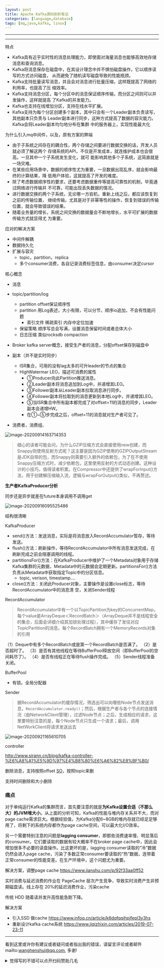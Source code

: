 ```yaml
---
layout: post
title: Apache Kafka源码剖析笔记
categories: [language,database]
tags: [mq,java,kafka, linux]
---
```



---

 

---

特点

- Kafka具有近乎实时性的消息处理能力，即使面对海量消息也能够高效地存储消息和查询消息。
- Kafka将消息保存在磁盘中，在其设计理念中并不惧怕磁盘操作，它以顺序读写的方式访问磁盘，
  从而避免了随机读写磁盘导致的性能瓶颈。
- Kafka支持批量读写消息，并且会对消息进行批量压缩，这样既提高了网络的利用率，也提高了压
  缩效率。
- Kafka支持消息分区，每个分区中的消息保证顺序传输，而分区之间则可以并发操作，这样就提高
  了Kafka的并发能力。
- Kafka也支持在线增加分区，支持在线水平扩展。
- Kafka支持为每个分区创建多个副本，其中只会有一个Leader副本负责读写，其他副本只负责与
  Leader副本进行同步，这种方式提高了数据的容灾能力。Kafka会将Leader副本均匀地分布在集群
  中的服务器上，实现性能最大化

为什么引入mq中间件，以及，原有方案的弊端

- 由于子系统之间存在的耦合性，两个存储之间要进行数据交换的话，开发人员就必须了解这两个
  存储系统的API，不仅是开发成本，就连维护成本也会很高。一旦其中一个子系统发生变化，就可
  能影响其他多个子系统，这简直就是一场灾难。
- 在某些应用场景中，数据的顺序性尤为重要，一旦数据出现乱序，就会影响最终的计算结果，降
  低用户体验，这就提高了开发的难度。
- 除了考虑数据顺序性的要求，还要考虑数据重传等提高可靠性的机制，毕竟通过网络进行传输并
  不可靠，可能出现丢失数据的情况。
- 进行数据交换的两个子系统，无论哪一方宕机，重新上线之后，都应该恢复到之前的传输位置，
  继续传输。尤其是对于非幂等性的操作，恢复到错误的传输位置，就会导致错误的结果。
- 随着业务量的增长，系统之间交换的数据量会不断地增长，水平可扩展的数据传输方式就显得尤
  为重要。



应对的解决方案

- 中间件解耦
- 数据持久化
- 扩展与容灾
  - topic，partition，replica
  - 多个consumer消费，各自记录消费标签信息，由consumer决定cursor

核心概念

- 消息
- topic/partition/log
  - partition offset保证顺序性
  - partition 用Log表述，大小有限，可以分节，顺序io追加，不会有性能问题
    - 索引文件 稀疏索引 内存中定位加速
  - 保留策略 顺序写总会写满，设置消息保留时间或者总体大小
  - 日志压缩 类似rocksdb compaction

- Broker kafka server概念，接受生产者的消息，分配offset保存到磁盘中
- 副本（并不是实时同步）
  - ISR集合，可用的没有lag太多的可升leader的节点的集合
  - HighWatermar LEO，描述可消费的属性
    - ①Producer向此Partition推送消息。
    - ②Leader副本将消息追加到Log中，并递增其LEO。
    - ③Follower副本从Leader副本拉取消息进行同步。
    - ④Follower副本将拉取到的消息更新到本地Log中，并递增其LEO。
    - ⑤当ISR集合中所有副本都完成了对offset=11的消息的同步，Leader副本会递增HW。
    - 在①~⑤步完成之后，offset=11的消息就对生产者可见了。
- 消费者，消费组、

![image-20200914163714353](https://wanghenshui.github.io/assets/image-20200914163714353.png)



> 细心的读者可能会问，为什么GZIP压缩方式会直接使用new创建，而Snappy则使用反射方式呢？这主要是因为GZIP使用的GZIPOutputStream是JDK自带的包，而Snappy则需要引入额外的依赖包，为了在不使用Snappy压缩方式时，减少依赖包，这里使用反射的方式动态创建。这种设计的小技巧，值得读者积累。在Compressor中还提供了wrapForInput()方法，用于创建解压缩输入流，逻辑与wrapForOutput()类似，不再赘述。



**生产者KafkaProducer分析**

同步还是异步就差在future本身调用不调用get

![image-20200916095525486](https://wanghenshui.github.io/assets/image-20200916095525486.png)

结构很清晰

KafkaProducer

- send()方法：发送消息，实际是将消息放入RecordAccumulator暂存，等待发送。
- flush()方法：刷新操作，等待RecordAccumulator中所有消息发送完成，在刷新完成之前会阻塞调用的线程。
- partitionsFor()方法：在KafkaProducer中维护了一个Metadata对象用于存储Kafka集群的元数据，Metadata中的元数据会定期更新。partitionsFor()方法负责从Metadata中获取指定Topic中的分区信息。
  - topic, verison, timestamp....
- close()方法：关闭此Producer对象，主要操作是设置close标志，等待RecordAccumulator中的消息清
  空，关闭Sender线程

RecordAccumulator

> RecordAccumulator中有一个以TopicPartition为key的ConcurrentMap，每个value是ArrayDeque＜RecordBatch＞（ArrayDeque并不是线程安全的集合，后面会详细介绍其加锁处理过程），其中缓存了发往对应TopicPartition的消息。每个RecordBatch拥有一个MemoryRecords对象的引用

（1）Deque中有多个RecordBatch或是第一个RecordBatch是否满了。
（2）是否超时了。
（3）是否有其他线程在等待BufferPool释放空间（即BufferPool的空间耗尽了）。
（4）是否有线程正在等待flush操作完成。
（5）Sender线程准备关闭。

BufferPool

- 有锁。全局分配器

Sender

> 据RecordAccumulator的缓存情况，筛选出可以向哪些Node节点发送消息，`RecordAccumulator.ready()`；然后，根据生产者与各个节点的连接情况（由NetworkClient管理），过滤Node节点；之后，生成相应的请求，这里要特别注意的是，每个Node节点只生成一个请求；最后，调用NetWorkClient将请求发送出去

![image-20200921165610705](https://wanghenshui.github.io/assets/image-20200921165610705.png)





controller

http://www.sirann.cn/blog/kafka-controller-%E6%A8%A1%E5%9D%97%E4%B8%80%E6%A6%82%E8%BF%B0/





删除消息，支持按照offset [SO](https://stackoverflow.com/questions/46209666/how-do-i-delete-clean-kafka-queued-messages-without-deleting-topic/50702790)，按照topic来删 

支持时间删除和大小删除





### 痛点

对于单纯运行Kafka的集群而言，首先要注意的就是**为Kafka设置合适（不那么大）的JVM堆大小**。从上面的分析可知，Kafka的性能与堆内存关系并不大，而对page cache需求巨大。根据经验值，为Kafka分配6~8GB的堆内存就已经足足够用了，将剩下的系统内存都作为page cache空间，可以最大化I/O效率。

另一个需要特别注意的问题是**lagging consumer**，即那些消费速率慢、明显落后的consumer。它们要读取的数据有较大概率不在broker page cache中，因此会增加很多不必要的读盘操作。比这更坏的是，lagging consumer读取的“冷”数据仍然会进入page cache，污染了多数正常consumer要读取的“热”数据，连带着正常consumer的性能变差。在生产环境中，这个问题尤为重要。

解决方案，调整page cache https://www.jianshu.com/p/92f33aa0ff52



实时消费与延迟消费的作业在 PageCache 层次产生竞争，导致实时消费产生非预期磁盘读。线上存在 20%的延迟消费作业，污染cache

传统 HDD 随着读并发升高性能急剧下降。



解决方案

- 引入SSD 做cache https://www.infoq.cn/article/k6dqfqqihpjfepl3y3hs
- 重新设计kafka cache系统 https://www.jiqizhixin.com/articles/2019-07-23-11



 

---

看到这里或许你有建议或者疑问或者指出我的错误，请留言评论或者邮件mailto:wanghenshui@qq.com, 多谢! 
<details>
<summary>觉得写的不错可以点开扫码赞助几毛</summary>
<img src="https://wanghenshui.github.io/assets/wepay.png" alt="微信转账">
</details>
